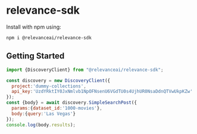 # relevance-sdk
Install with npm using:
```
npm i @relevanceai/relevance-sdk
```
## Getting Started
```javascript
import {DiscoveryClient} from "@relevanceai/relevance-sdk";

const discovery = new DiscoveryClient({
  project:'dummy-collections',
  api_key:'UzdYRktIY0JxNmlvb1NpOFNsenU6VGdTU0s4UjhUR0NsaDdnQTVwUkpKZw'
});
const {body} = await discovery.SimpleSearchPost({
  params:{dataset_id:'1000-movies'},
  body:{query:'Las Vegas'}
});
console.log(body.results);
```